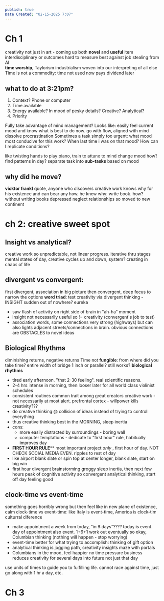 ```yaml
---
publish: true
Date Created: "02-15-2025 7:07"
---
```

# Ch 1
creativity not just in art - coming up both **novel** and **useful** item
interdisciplinary or outcomes hard to measure best against job stealing from AI  
**time worship**, Taylorism industrialism woven into our interpreting of all else  
Time is not a commodity: time not used now pays dividend later  
## what to do at 3:21pm?  
1. Context? Phone or computer  
2. Time available  
3. Energy available? In mood of pesky details? Creative? Analytical?  
4. Priority  

Fully take advantage of mind management? 
	Looks like: easily feel current mood and know what is best to do now.  go with flow, aligned with mind dissolve procrastination
Sometimes a task simply too urgent: 
	what mood most conducive for this work? When last time i was on that mood? How can I replicate conditions?
	
like twisting hands to play piano, train to attune to mind 
change mood how? find patterns in day?
separate task into **sub-tasks** based on mood

## why did he move?
**vicktor frankl** quote, anyone who discovers creative work knows why for his existence and can bear any how.  he knew why: write book. how?  without writing books depressed neglect relationships so moved to new continent

# ch 2: creative sweet spot
## Insight vs analytical?
creative work so unpredictable, not linear progress. iterative thru stages
mental states of day, creative cycles up and down, system? 
creating in chaos of life
## divergent vs convergent:
first divergent, association in big picture
then convergent, deep focus to narrow the options
**word triad**: test creativity via divergent thinking - INSIGHT sudden out of nowhere? eureka
- saw flash of activity on right side of brain in "ah-ha" moment
- insight not necessarily useful so != creativity (convergent's job to test)
- association words, some connections very strong (highways) but can also lights adjacent streets/connections in brain. 
obvious connections are OBSTACLES to novel ideas
## Biological Rhythms
diminishing returns, negative returns
Time not **fungible**: from where did you take time? entire width of bridge 1 inch or parallel? still works?
**biological rhythms** 
- tired early afternoon. "that 2-30 feeling".  real scientific reasons.
- 2-4 hrs intense in morning, then looser later for all world class violinist schedules
- consistent routines common trait among great creators
creative work - not necessarily at most alert. prefrontal cortex - willpower kills creativity???
- do creative thinking @ collision of ideas instead of trying to control everything
- thus creative thinking best in the MORNING, sleep inertia
- cons:
	- more easily distracted by surroundings - boring wall
	- computer temptations - dedicate to "first hour" rule, habitually improves day
- **FIRST HOUR RULE**** most important project *only* , first hour of day.  NOT CHECK SOCIAL MEDIA EVEN. ripples to rest of day
- like airport blank slate or spin top at center longer, blank slate, start on big win
- first hour divergent brainstorming groggy sleep inertia, then next few hours peak of cognitive activity so convergent analytical thinking, start off day feeling good

## clock-time vs event-time
something goes horribly wrong but then feel like in new plane of existence, calm
clock-time vs event-time: like Italy is event-time, America is clock-tim culturral diference
- make appointment a week from today, "in 8 days"???? today is event.  day of appointment also event. 1+6+1
work out eventually so okay, Columbian thinking (nothing will happen - stop worrying)
- event-time better for what trying to accomplish: thinking of gift option
- analytical thinking is jogging path, creativity insights maze with portals 
- Columbians in the mood, feel happier no time pressure
business reduces creativity for several days into future not just that day

use units of times to guide you to fulfilling life. cannot race against time, just go along with 1 hr a day, etc.

# Ch 3